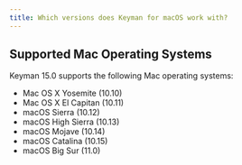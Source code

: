 ```yaml
---
title: Which versions does Keyman for macOS work with?
---
```


## Supported Mac Operating Systems

Keyman 15.0 supports the following Mac operating systems:

* Mac OS X Yosemite (10.10)
* Mac OS X El Capitan (10.11)
* macOS Sierra (10.12)
* macOS High Sierra (10.13)
* macOS Mojave (10.14)
* macOS Catalina (10.15)
* macOS Big Sur (11.0)
